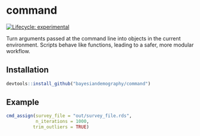 
<!-- README.md is generated from README.Rmd. Please edit that file -->

# command

<!-- badges: start -->

[![Lifecycle:
experimental](https://img.shields.io/badge/lifecycle-experimental-orange.svg)](https://lifecycle.r-lib.org/articles/stages.html#experimental)
<!-- badges: end -->

Turn arguments passed at the command line into objects in the current
environment. Scripts behave like functions, leading to a safer, more
modular workflow.

## Installation

``` r
devtools::install_github("bayesiandemography/command")
```

## Example

``` r
cmd_assign(survey_file = "out/survey_file.rds",
           n_iterations = 1000,
          trim_outliers = TRUE)
```

